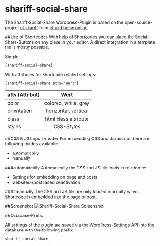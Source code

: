 shariff-social-share
====================
The Shariff-Social-Share Wordpress-Plugin is based on the open-source-project [ct shariff](https://github.com/heiseonline/shariff) from [ct und heise online](http://www.heise.de/ct/artikel/Shariff-Social-Media-Buttons-mit-Datenschutz-2467514.html).


##Use of Shortcodes
With help of Shortcodes you can place the Social-Share-Buttons on any place in your editor. A direct integration in a template file is mostly possible. 

Simple:

    [shariff-social-share]
    
With attributes for Shortcode related settings:

    [shariff-social-share atts="Wert"]
    

| atts (Attribut) | 		  Wert		 |
| :-------------- | :------------------: |
| color           | colored, white, grey |
| orientation     | horizontal, vertical |
| class           | html class attribute |
| styles          | CSS-Styles			 |


##CSS & JS Import-modes
For embedding CSS and Javascript there are following modes available:

* automatically
* manually

###automatically
Automatically the CSS and JS file loads in relation to:

* Settings for embedding on page and posts
* websites-/postbased deactivation

####manually
The CSS and JS file are only loaded manually when Shortcode is embedded into the page or post.

##Screenshot
![Shariff-Social-Share Screenshot](https://www.jg-bits.de/wp-content/uploads/2015/07/shariff-social-share-wp-plugin-v1.1.0-e1436651371658.png)

##Database-Prefix

All settings of the plugin are saved via the WordPress-Settings-API into the database with the following prefix:

    shariff_social_share_
